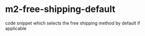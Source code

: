 # m2-free-shipping-default
code snippet which selects the free shipping method by default if applicable
